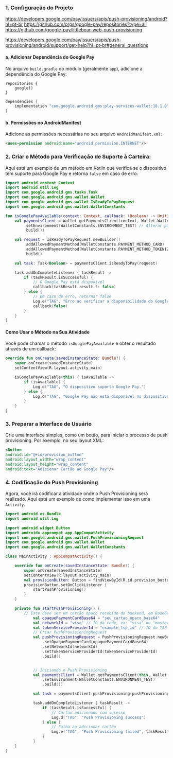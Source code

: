 ### 1. **Configuração do Projeto**
https://developers.google.com/pay/issuers/apis/push-provisioning/android?hl=pt-br
https://github.com/orgs/google-pay/repositories?type=all
https://github.com/google-pay/littlebear-web-push-provisioning

https://developers.google.com/pay/issuers/apis/push-provisioning/android/support/get-help?hl=pt-br#general_questions


#### a. Adicionar Dependência do Google Pay

No arquivo `build.gradle` do módulo (geralmente `app`), adicione a dependência do
Google Pay:

```
repositories {
    google()
}
```

```groovy
dependencies {
    implementation "com.google.android.gms:play-services-wallet:18.1.0"
}
```

#### b. Permissões no AndroidManifest
Adicione as permissões necessárias no seu arquivo `AndroidManifest.xml`:
```xml
<uses-permission android:name="android.permission.INTERNET"/>
```


### 2. Criar o Método para Verificação de Suporte à Carteira:

Aqui está um exemplo de um método em Kotlin que verifica se o dispositivo tem suporte para Google Pay e retorna `false` em caso de erro:

```kotlin
import android.content.Context
import android.util.Log
import com.google.android.gms.tasks.Task
import com.google.android.gms.wallet.Wallet
import com.google.android.gms.wallet.IsReadyToPayRequest
import com.google.android.gms.wallet.WalletConstants

fun isGooglePayAvailable(context: Context, callback: (Boolean) -> Unit) {
    val paymentsClient = Wallet.getPaymentsClient(context, Wallet.WalletOptions.Builder()
        .setEnvironment(WalletConstants.ENVIRONMENT_TEST) // Alterar para ENVIRONMENT_PRODUCTION em produção
        .build())

    val request = IsReadyToPayRequest.newBuilder()
        .addAllowedPaymentMethod(WalletConstants.PAYMENT_METHOD_CARD)
        .addAllowedPaymentMethod(WalletConstants.PAYMENT_METHOD_TOKENIZED_CARD)
        .build()

    val task: Task<Boolean> = paymentsClient.isReadyToPay(request)

    task.addOnCompleteListener { taskResult ->
        if (taskResult.isSuccessful) {
            // O Google Pay está disponível
            callback(taskResult.result ?: false)
        } else {
            // Em caso de erro, retornar false
            Log.e("TAG", "Erro ao verificar a disponibilidade do Google Pay", taskResult.exception)
            callback(false)
        }
    }
}
```

#### Como Usar o Método na Sua Atividade

Você pode chamar o método `isGooglePayAvailable` e obter o resultado através de um callback:

```kotlin
override fun onCreate(savedInstanceState: Bundle?) {
    super.onCreate(savedInstanceState)
    setContentView(R.layout.activity_main)

    isGooglePayAvailable(this) { isAvailable ->
        if (isAvailable) {
            Log.d("TAG", "O dispositivo suporta Google Pay.")
        } else {
            Log.d("TAG", "Google Pay não está disponível no dispositivo.")
        }
    }
}
```



### 3. **Preparar a Interface de Usuário**
Crie uma interface simples, como um botão, para iniciar o processo de push
provisioning. Por exemplo, no seu layout XML:
```xml
<Button
android:id="@+id/provision_button"
android:layout_width="wrap_content"
android:layout_height="wrap_content"
android:text="Adicionar Cartão ao Google Pay"/>
```

### 4. **Codificação do Push Provisioning**
Agora, você irá codificar a atividade onde o Push Provisioning será realizado. Aqui está
um exemplo de como implementar isso em uma `Activity`.
```kotlin
import android.os.Bundle
import android.util.Log

import android.widget.Button
import androidx.appcompat.app.AppCompatActivity
import com.google.android.gms.wallet.PushProvisioningRequest
import com.google.android.gms.wallet.Wallet
import com.google.android.gms.wallet.WalletConstants

class MainActivity : AppCompatActivity() {

    override fun onCreate(savedInstanceState: Bundle?) {
        super.onCreate(savedInstanceState)
        setContentView(R.layout.activity_main)
        val provisionButton: Button = findViewById(R.id.provision_button)
        provisionButton.setOnClickListener {
            startPushProvisioning()
        }
    }

    private fun startPushProvisioning() {
        // Este deve ser um cartão opaco recebido do backend, em Base64
            val opaquePaymentCardBase64 = "seu_cartao_opaco_base64"
            val networkId = "visa" // ID da rede, ex: "visa" ou "mastercard"
            val tokenServiceProviderId = "example_tsp_id" // ID do TSP
            // Criar PushProvisioningRequest
            val pushProvisioningRequest = PushProvisioningRequest.newBuilder()
                .setOpaquePaymentCard(opaquePaymentCardBase64)
                .setNetworkId(networkId)
                .setTokenServiceProviderId(tokenServiceProviderId)
                .build()


            // Iniciando o Push Provisioning
            val paymentsClient = Wallet.getPaymentsClient(this, Wallet.    WalletOptions.Builder()
                .setEnvironment(WalletConstants.ENVIRONMENT_TEST)
                .build())

            val task = paymentsClient.pushProvisioning(pushProvisioningRequest)

            task.addOnCompleteListener { taskResult ->
                if (taskResult.isSuccessful) {
                    // Cartão adicionado com sucesso
                    Log.d("TAG", "Push Provisioning success")
                } else {
                    // Falha ao adicionar cartão
                    Log.e("TAG", "Push Provisioning failed", taskResult.exception)
                }
            }
    }
}
```

